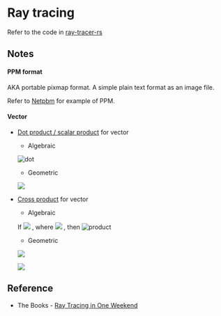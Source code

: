 # Ray tracing

Refer to the code in [ray-tracer-rs](https://github.com/GarfieldZHU/ray-tracer-rs)


## Notes

#### PPM format

AKA portable pixmap format.
A simple plain text  format as an image file. 

Refer to [Netpbm](https://en.wikipedia.org/wiki/Netpbm#File_formats) for example of PPM.

#### Vector 
- [Dot product / scalar product](https://en.wikipedia.org/wiki/Dot_product) for vector
  - Algebraic
  
  ![dot](https://wikimedia.org/api/rest_v1/media/math/render/svg/5bd0b488ad92250b4e7c2f8ac92f700f8aefddd5)
  
  - Geometric
  
  ![](https://wikimedia.org/api/rest_v1/media/math/render/svg/212ca51ea5a0f8f7a2b3df93e7a3c4f8129fdeeb)

- [Cross product](https://en.wikipedia.org/wiki/Cross_product ) for vector
  - Algebraic
  
  If ![](https://wikimedia.org/api/rest_v1/media/math/render/svg/8e4d134fa6d725f5648e6dd39fb112a22a09d11f)  , 
  where ![](https://wikimedia.org/api/rest_v1/media/math/render/svg/5664cca9afe2b7bcd3c5449c038f6257128b730f)  ,
  then ![product](https://wikimedia.org/api/rest_v1/media/math/render/svg/c71d9a7826acac7affc19e813f6a8744a7d227b3)
  
  - Geometric
  
  ![](https://wikimedia.org/api/rest_v1/media/math/render/svg/de9e87ce654c787a51d36cf38f5e800aef9f26e6)
  
  ![](https://upload.wikimedia.org/wikipedia/commons/thumb/4/4e/Cross_product_parallelogram.svg/440px-Cross_product_parallelogram.svg.png)


## Reference

- The Books - [Ray Tracing in One Weekend](https://raytracing.github.io/)
